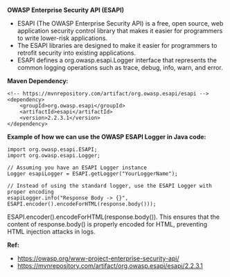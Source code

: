 **OWASP Enterprise Security API (ESAPI)**
 - ESAPI (The OWASP Enterprise Security API) is a free, open source, web application security control library that makes it easier for programmers to write lower-risk applications.
 - The ESAPI libraries are designed to make it easier for programmers to retrofit security into existing applications.
 - ESAPI defines a org.owasp.esapi.Logger interface that represents the common logging operations such as trace, debug, info, warn, and error.

**Maven Dependency:**
```
<!-- https://mvnrepository.com/artifact/org.owasp.esapi/esapi -->
<dependency>
    <groupId>org.owasp.esapi</groupId>
    <artifactId>esapi</artifactId>
    <version>2.2.3.1</version>
</dependency>
```

**Example of how we can use the OWASP ESAPI Logger in Java code:**

```
import org.owasp.esapi.ESAPI;
import org.owasp.esapi.Logger;

// Assuming you have an ESAPI Logger instance
Logger esapiLogger = ESAPI.getLogger("YourLoggerName");

// Instead of using the standard logger, use the ESAPI Logger with proper encoding
esapiLogger.info("Response Body -> {}", ESAPI.encoder().encodeForHTML(response.body()));
```
ESAPI.encoder().encodeForHTML(response.body()). This ensures that the content of response.body() is properly encoded for HTML, preventing HTML injection attacks in logs.

**Ref:** 
- https://owasp.org/www-project-enterprise-security-api/
- https://mvnrepository.com/artifact/org.owasp.esapi/esapi/2.2.3.1
